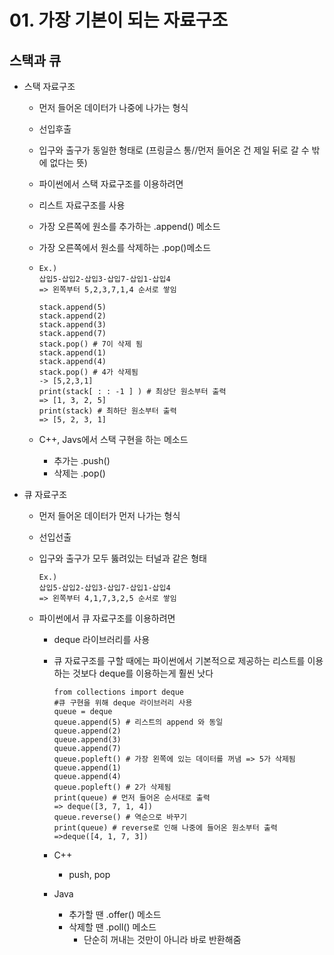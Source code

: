 # 01. 가장 기본이 되는 자료구조

## 스택과 큐

- 스택 자료구조 

  - 먼저 들어온 데이터가 나중에 나가는 형식

  - 선입후출

  - 입구와 출구가 동일한 형태로 (프링글스 통//먼저 들어온 건 제일 뒤로 갈 수 밖에 없다는 뜻)

  -   파이썬에서 스택 자료구조를 이용하려면

     - 리스트 자료구조를 사용

     - 가장 오른쪽에 원소를 추가하는 .append() 메소드

     - 가장 오른쪽에서 원소를 삭제하는 .pop()메소드

     - ```
       Ex.)
       삽입5-삽입2-삽입3-삽입7-삽입1-삽입4
       => 왼쪽부터 5,2,3,7,1,4 순서로 쌓임
       ```

       ```
       stack.append(5)
       stack.append(2)
       stack.append(3)
       stack.append(7)
       stack.pop() # 7이 삭제 됨
       stack.append(1)
       stack.append(4)
       stack.pop() # 4가 삭제됨
       -> [5,2,3,1]
       print(stack[ : : -1 ] ) # 최상단 원소부터 출력
       => [1, 3, 2, 5]
       print(stack) # 최하단 원소부터 출력
       => [5, 2, 3, 1]
       ```

  - C++,  Javs에서 스택 구현을 하는 메소드
    - 추가는 .push()
    - 삭제는 .pop()

- 큐 자료구조

  - 먼저 들어온 데이터가 먼저 나가는 형식

  - 선입선출

  - 입구와 출구가 모두 뚫려있는 터널과 같은 형태

    ```
    Ex.)
    삽입5-삽입2-삽입3-삽입7-삽입1-삽입4
    => 왼쪽부터 4,1,7,3,2,5 순서로 쌓임
    ```

  - 파이썬에서 큐 자료구조를 이용하려면

    - deque 라이브러리를 사용

    - 큐 자료구조를 구할 때에는 파이썬에서 기본적으로 제공하는 리스트를 이용하는 것보다 deque를 이용하는게 훨씬 낫다

      ```
      from collections import deque
      #큐 구현을 위해 deque 라이브러리 사용
      queue = deque
      queue.append(5) # 리스트의 append 와 동일
      queue.append(2)
      queue.append(3)
      queue.append(7)
      queue.popleft() # 가장 왼쪽에 있는 데이터를 꺼냄 => 5가 삭제됨
      queue.append(1)
      queue.append(4)
      queue.popleft() # 2가 삭제됨
      print(queue) # 먼저 들어온 순서대로 출력
      => deque([3, 7, 1, 4])
      queue.reverse() # 역순으로 바꾸기
      print(queue) # reverse로 인해 나중에 들어온 원소부터 출력
      =>deque([4, 1, 7, 3])
      ```

    - C++
      - push, pop
    - Java
      - 추가할 땐 .offer() 메소드
      - 삭제할 땐 .poll() 메소드
        - 단순히 꺼내는 것만이 아니라 바로 반환해줌